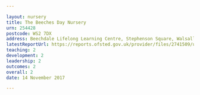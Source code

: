 ```yaml
---

layout: nursery
title: The Beeches Day Nursery
urn: 254428
postcode: WS2 7DX
address: Beechdale Lifelong Learning Centre, Stephenson Square, Walsall, West Midlands, WS2 7DX
latestReportUrl: https://reports.ofsted.gov.uk/provider/files/2741509/urn/254428.pdf
teaching: 2
development: 2
leadership: 2
outcomes: 2
overall: 2
date: 14 November 2017

---
```

